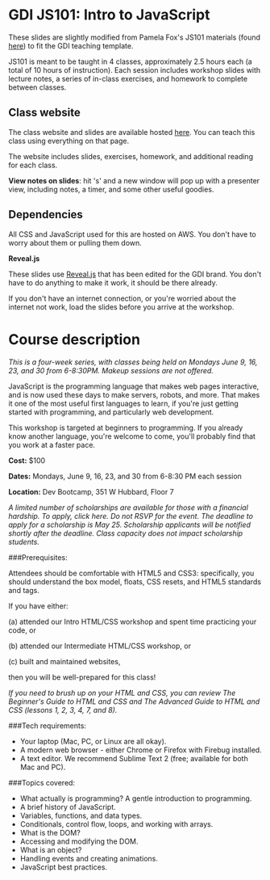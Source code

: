 # GDI JS101: Intro to JavaScript

These slides are slightly modified from Pamela Fox's JS101 materials (found [here](https://github.com/pamelafox/teaching-materials)) to fit the GDI teaching template.

JS101 is meant to be taught in 4 classes, approximately 2.5 hours each (a total of 10 hours of instruction). Each session includes workshop slides with lecture notes, a series of in-class exercises, and homework to complete between classes.

## Class website

The class website and slides are available hosted [here](http://gdichicago.com/classes/js101/). You can teach this class using everything on that page.

The website includes slides, exercises, homework, and additional reading for each class.

**View notes on slides**: hit 's' and a new window will pop up with a presenter view, including notes, a timer, and some other useful goodies.

## Dependencies

All CSS and JavaScript used for this are hosted on AWS. You don't have to worry about them or pulling them down.

**Reveal.js**

These slides use [Reveal.js](https://github.com/hakimel/reveal.js) that has been edited for the GDI brand. You don't have to do anything to make it work, it should be there already.

If you don't have an internet connection, or you're worried about the internet not work, load the slides before you arrive at the workshop.

# Course description

*This is a four-week series, with classes being held on Mondays June 9, 16, 23, and 30 from 6-8:30PM. Makeup sessions are not offered.*

JavaScript is the programming language that makes web pages interactive, and is now used these days to make servers, robots, and more. That makes it one of the most useful first languages to learn, if you're just getting started with programming, and particularly web development. 

This workshop is targeted at beginners to programming. If you already know another language, you're welcome to come, you'll probably find that you work at a faster pace.

**Cost:** $100

**Dates:** Mondays, June 9, 16, 23, and 30 from 6-8:30 PM each session

**Location:** Dev Bootcamp, 351 W Hubbard, Floor 7

*A limited number of scholarships are available for those with a financial hardship. To apply, click here. Do not RSVP for the event. The deadline to apply for a scholarship is May 25. Scholarship applicants will be notified shortly after the deadline. Class capacity does not impact scholarship students.*


###Prerequisites:

Attendees should be comfortable with HTML5 and CSS3: specifically, you should understand the box model, floats, CSS resets, and HTML5 standards and tags. 

If you have either:

(a) attended our Intro HTML/CSS workshop and spent time practicing your code, or 

(b) attended our Intermediate HTML/CSS workshop, or 

(c) built and maintained websites, 

then you will be well-prepared for this class!

*If you need to brush up on your HTML and CSS, you can review The Beginner's Guide to HTML and CSS and The Advanced Guide to HTML and CSS (lessons 1, 2, 3, 4, 7, and 8).*


###Tech requirements:

* Your laptop (Mac, PC, or Linux are all okay).
* A modern web browser - either Chrome or Firefox with Firebug installed.
* A text editor. We recommend Sublime Text 2 (free; available for both Mac and PC).


###Topics covered:

* What actually is programming? A gentle introduction to programming.
* A brief history of JavaScript.
* Variables, functions, and data types.
* Conditionals, control flow, loops, and working with arrays.
* What is the DOM?
* Accessing and modifying the DOM.
* What is an object?
* Handling events and creating animations.
* JavaScript best practices.
